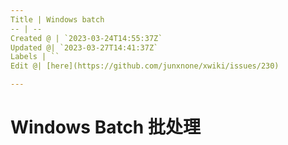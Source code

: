 ```yaml
---
Title | Windows batch
-- | --
Created @ | `2023-03-24T14:55:37Z`
Updated @| `2023-03-27T14:41:37Z`
Labels | ``
Edit @| [here](https://github.com/junxnone/xwiki/issues/230)

---
```

# Windows Batch 批处理
